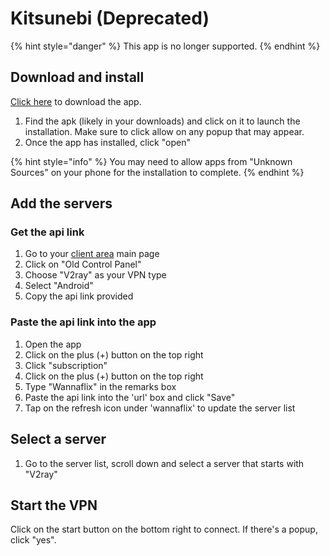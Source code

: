 # Kitsunebi \(Deprecated\)

{% hint style="danger" %}
This app is no longer supported. 
{% endhint %}

## Download and install

[Cli](https://wannaflix.com/dl.php?type=d&id=19)[ck here](https://wannaflix.com/dl.php?type=d&id=19) to download the app.

1. Find the apk \(likely in your downloads\) and click on it to launch the installation. Make sure to click allow on any popup that may appear.
2. Once the app has installed, click "open"

{% hint style="info" %}
You may need to allow apps from "Unknown Sources" on your phone for the installation to complete. 
{% endhint %}

## Add the servers

### Get the api link

1. Go to your [client area](https://wannaflix.com/clientarea.php) main page
2. Click on "Old Control Panel"
3. Choose "V2ray" as your VPN type
4. Select "Android"
5. Copy the api link provided

### Paste the api link into the app

1. Open the app 
2. Click on the plus \(+\) button on the top right
3. Click "subscription"
4. Click on the plus \(+\) button on the top right
5. Type "Wannaflix" in the remarks box
6. Paste the api link into the 'url' box and click "Save"
7. Tap on the refresh icon under 'wannaflix' to update the server list

## Select a server

1. Go to the server list, scroll down and select a server that starts with "V2ray"

## Start the VPN

Click on the start button on the bottom right to connect. If there's a popup, click "yes".

